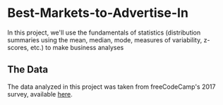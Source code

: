 # Best-Markets-to-Advertise-In
In this project, we'll use the fundamentals of statistics (distribution summaries using the mean, median, mode, measures of variability, z-scores, etc.) to make business analyses

## The Data
The data analyzed in this project was taken from freeCodeCamp's 2017 survey, available [here](https://github.com/freeCodeCamp/2017-new-coder-survey).
